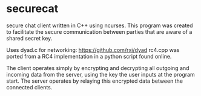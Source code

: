 securecat
=========

secure chat client written in C++ using ncurses.
This program was created to facilitate the secure communication between parties that are aware of a shared secret key.

Uses dyad.c for networking: https://github.com/rxi/dyad
rc4.cpp was ported from a RC4 implementation in a python script found online.

The client operates simply by encrypting and decrypting all outgoing and incoming data from the server, using the key the user inputs at the program start.
The server operates by relaying this encrypted data between the connected clients.
